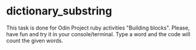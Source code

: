 # dictionary_substring
This task is done for Odin Project ruby activities "Building blocks". Please, have fun and try it in your console/terminal. Type a word and the code will count the given words.  
